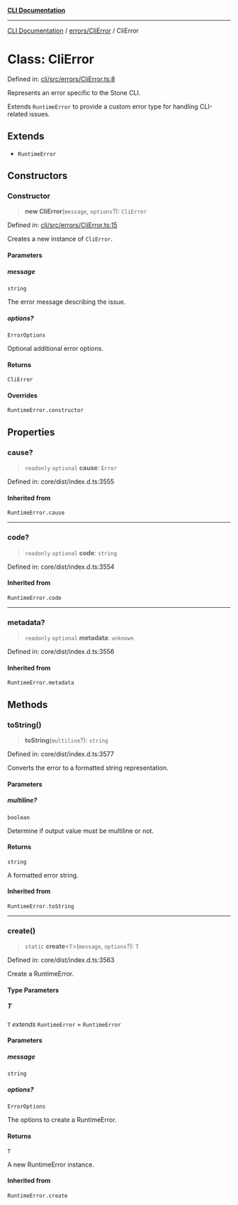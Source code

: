 [**CLI Documentation**](../../../README.md)

***

[CLI Documentation](../../../README.md) / [errors/CliError](../README.md) / CliError

# Class: CliError

Defined in: [cli/src/errors/CliError.ts:8](https://github.com/stonemjs/cli/blob/f139573d7f6e29779d41fb031ed261bfcad59d09/src/errors/CliError.ts#L8)

Represents an error specific to the Stone CLI.

Extends `RuntimeError` to provide a custom error type for handling CLI-related issues.

## Extends

- `RuntimeError`

## Constructors

### Constructor

> **new CliError**(`message`, `options`?): `CliError`

Defined in: [cli/src/errors/CliError.ts:15](https://github.com/stonemjs/cli/blob/f139573d7f6e29779d41fb031ed261bfcad59d09/src/errors/CliError.ts#L15)

Creates a new instance of `CliError`.

#### Parameters

##### message

`string`

The error message describing the issue.

##### options?

`ErrorOptions`

Optional additional error options.

#### Returns

`CliError`

#### Overrides

`RuntimeError.constructor`

## Properties

### cause?

> `readonly` `optional` **cause**: `Error`

Defined in: core/dist/index.d.ts:3555

#### Inherited from

`RuntimeError.cause`

***

### code?

> `readonly` `optional` **code**: `string`

Defined in: core/dist/index.d.ts:3554

#### Inherited from

`RuntimeError.code`

***

### metadata?

> `readonly` `optional` **metadata**: `unknown`

Defined in: core/dist/index.d.ts:3556

#### Inherited from

`RuntimeError.metadata`

## Methods

### toString()

> **toString**(`multiline`?): `string`

Defined in: core/dist/index.d.ts:3577

Converts the error to a formatted string representation.

#### Parameters

##### multiline?

`boolean`

Determine if output value must be multiline or not.

#### Returns

`string`

A formatted error string.

#### Inherited from

`RuntimeError.toString`

***

### create()

> `static` **create**\<`T`\>(`message`, `options`?): `T`

Defined in: core/dist/index.d.ts:3563

Create a RuntimeError.

#### Type Parameters

##### T

`T` *extends* `RuntimeError` = `RuntimeError`

#### Parameters

##### message

`string`

##### options?

`ErrorOptions`

The options to create a RuntimeError.

#### Returns

`T`

A new RuntimeError instance.

#### Inherited from

`RuntimeError.create`
